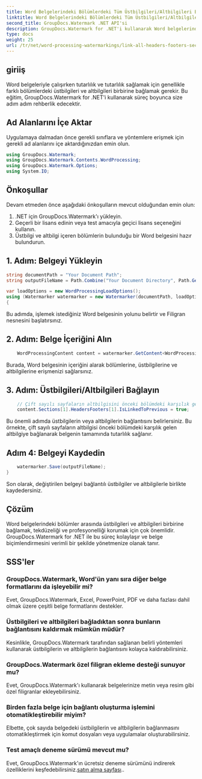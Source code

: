 ```yaml
---
title: Word Belgelerindeki Bölümlerdeki Tüm Üstbilgileri/Altbilgileri Bağlantılandırın
linktitle: Word Belgelerindeki Bölümlerdeki Tüm Üstbilgileri/Altbilgileri Bağlantılandırın
second_title: GroupDocs.Watermark .NET API'si
description: GroupDocs.Watermark for .NET'i kullanarak Word belgelerindeki üstbilgileri ve altbilgileri zahmetsizce bağlayın. Tutarlılığı ve profesyonelliği kolaylıkla sağlayın.
type: docs
weight: 25
url: /tr/net/word-processing-watermarkings/link-all-headers-footers-section-word-docs/
---
```

## giriiş
Word belgeleriyle çalışırken tutarlılık ve tutarlılık sağlamak için genellikle farklı bölümlerdeki üstbilgileri ve altbilgileri birbirine bağlamak gerekir. Bu eğitim, GroupDocs.Watermark for .NET'i kullanarak süreç boyunca size adım adım rehberlik edecektir.
## Ad Alanlarını İçe Aktar
Uygulamaya dalmadan önce gerekli sınıflara ve yöntemlere erişmek için gerekli ad alanlarını içe aktardığınızdan emin olun.
```csharp
using GroupDocs.Watermark;
using GroupDocs.Watermark.Contents.WordProcessing;
using GroupDocs.Watermark.Options;
using System.IO;
```
## Önkoşullar
Devam etmeden önce aşağıdaki önkoşulların mevcut olduğundan emin olun:
1. .NET için GroupDocs.Watermark'ı yükleyin.
2. Geçerli bir lisans edinin veya test amacıyla geçici lisans seçeneğini kullanın.
3. Üstbilgi ve altbilgi içeren bölümlerin bulunduğu bir Word belgesini hazır bulundurun.
## 1. Adım: Belgeyi Yükleyin
```csharp
string documentPath = "Your Document Path";
string outputFileName = Path.Combine("Your Document Directory", Path.GetFileName(documentPath));

var loadOptions = new WordProcessingLoadOptions();
using (Watermarker watermarker = new Watermarker(documentPath, loadOptions))
{
```
Bu adımda, işlemek istediğiniz Word belgesinin yolunu belirtir ve Filigran nesnesini başlatırsınız.
## 2. Adım: Belge İçeriğini Alın
```csharp
    WordProcessingContent content = watermarker.GetContent<WordProcessingContent>();
```
Burada, Word belgesinin içeriğini alarak bölümlerine, üstbilgilerine ve altbilgilerine erişmenizi sağlarsınız.
## 3. Adım: Üstbilgileri/Altbilgileri Bağlayın
```csharp
    // Çift sayılı sayfaların altbilgisini önceki bölümdeki karşılık gelen altbilgiye bağlayın
    content.Sections[1].HeadersFooters[1].IsLinkedToPrevious = true;
```
Bu önemli adımda üstbilgilerin veya altbilgilerin bağlantısını belirlersiniz. Bu örnekte, çift sayılı sayfaların altbilgisi önceki bölümdeki karşılık gelen altbilgiye bağlanarak belgenin tamamında tutarlılık sağlanır.

## Adım 4: Belgeyi Kaydedin
```csharp
    watermarker.Save(outputFileName);
}
```
Son olarak, değiştirilen belgeyi bağlantılı üstbilgiler ve altbilgilerle birlikte kaydedersiniz.

## Çözüm
Word belgelerindeki bölümler arasında üstbilgileri ve altbilgileri birbirine bağlamak, tekdüzeliği ve profesyonelliği korumak için çok önemlidir. GroupDocs.Watermark for .NET ile bu süreç kolaylaşır ve belge biçimlendirmesini verimli bir şekilde yönetmenize olanak tanır.
## SSS'ler
### GroupDocs.Watermark, Word'ün yanı sıra diğer belge formatlarını da işleyebilir mi?
Evet, GroupDocs.Watermark, Excel, PowerPoint, PDF ve daha fazlası dahil olmak üzere çeşitli belge formatlarını destekler.
### Üstbilgileri ve altbilgileri bağladıktan sonra bunların bağlantısını kaldırmak mümkün müdür?
Kesinlikle, GroupDocs.Watermark tarafından sağlanan belirli yöntemleri kullanarak üstbilgilerin ve altbilgilerin bağlantısını kolayca kaldırabilirsiniz.
### GroupDocs.Watermark özel filigran ekleme desteği sunuyor mu?
Evet, GroupDocs.Watermark'ı kullanarak belgelerinize metin veya resim gibi özel filigranlar ekleyebilirsiniz.
### Birden fazla belge için bağlantı oluşturma işlemini otomatikleştirebilir miyim?
Elbette, çok sayıda belgedeki üstbilgilerin ve altbilgilerin bağlanmasını otomatikleştirmek için komut dosyaları veya uygulamalar oluşturabilirsiniz.
### Test amaçlı deneme sürümü mevcut mu?
 Evet, GroupDocs.Watermark'ın ücretsiz deneme sürümünü indirerek özelliklerini keşfedebilirsiniz.[satın alma sayfası](https://purchase.groupdocs.com/temporary-license/)..